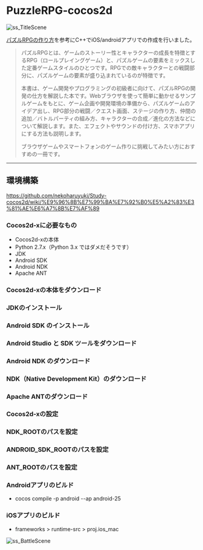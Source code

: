 # PuzzleRPG-cocos2d
![ss_TitleScene](https://github.com/nekoharuyuki/PuzzleRPG-cocos2d/blob/master/Resources/asset/ss/ss_TitleScene.jpg)
  
[パズルRPGの作り方](https://www.shoeisha.co.jp/book/detail/9784798141589)を参考にC++でiOS/androidアプリでの作成を行いました。  
  
> パズルRPGとは、ゲームのストーリー性とキャラクターの成長を特徴とするRPG（ロールプレイングゲーム）と、パズルゲームの要素をミックスした定番ゲームスタイルのひとつです。RPGでの敵キャラクターとの戦闘部分に、パズルゲームの要素が盛り込まれているのが特徴です。  
>   
> 本書は、ゲーム開発やプログラミングの初級者に向けて、パズルRPGの開発の仕方を解説した本です。Webブラウザを使って簡単に動かせるサンプルゲームをもとに、ゲーム企画や開発環境の準備から、パズルゲームのアイデア出し、RPG部分の戦闘／クエスト画面、ステージの作り方、仲間の追加／バトルパーティの組み方、キャラクターの合成／進化の方法などについて解説します。また、エフェクトやサウンドの付け方、スマホアプリにする方法も説明します。  
>   
> ブラウザゲームやスマートフォンのゲーム作りに挑戦してみたい方におすすめの一冊です。  
  
***
  
## 環境構築
https://github.com/nekoharuyuki/Study-cocos2d/wiki/%E9%96%8B%E7%99%BA%E7%92%B0%E5%A2%83%E3%81%AE%E6%A7%8B%E7%AF%89
### Cocos2d-xに必要なもの
  * Cocos2d-xの本体
  * Python 2.7.x（Python 3.x ではダメだそうです）
  * JDK
  * Android SDK
  * Android NDK
  * Apache ANT

### Cocos2d-xの本体をダウンロード
### JDKのインストール
### Android SDK のインストール
### Android Studio と SDK ツールをダウンロード
### Android NDK のダウンロード
### NDK（Native Development Kit）のダウンロード
### Apache ANTのダウンロード

### Cocos2d-xの設定
### NDK_ROOTのパスを設定
### ANDROID_SDK_ROOTのパスを設定
### ANT_ROOTのパスを設定

### Androidアプリのビルド
  * cocos compile -p android --ap android-25

### iOSアプリのビルド
  * frameworks > runtime-src > proj.ios_mac
  
![ss_BattleScene](https://github.com/nekoharuyuki/PuzzleRPG-cocos2d/blob/master/Resources/asset/ss/ss_BattleScene.jpg)
